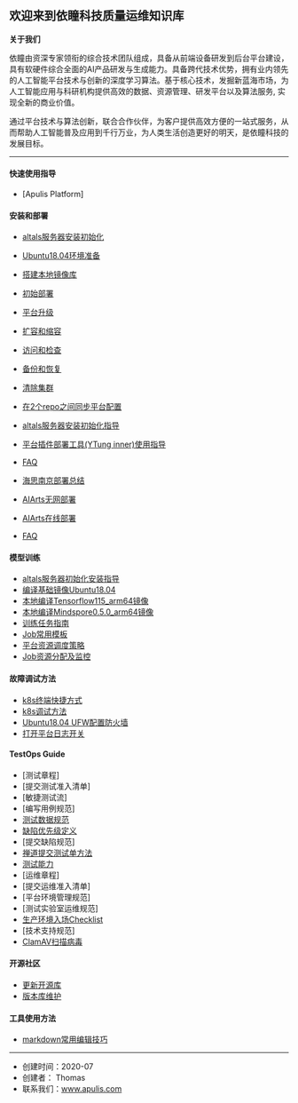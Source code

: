 欢迎来到依瞳科技质量运维知识库
-------------------------------------------------

**关于我们**

依瞳由资深专家领衔的综合技术团队组成，具备从前端设备研发到后台平台建设，具有软硬件综合全面的AI产品研发与生成能力。具备跨代技术优势，拥有业内领先的人工智能平台技术与创新的深度学习算法。基于核心技术，发掘新蓝海市场，为人工智能应用与科研机构提供高效的数据、资源管理、研发平台以及算法服务, 实现全新的商业价值。

通过平台技术与算法创新，联合合作伙伴，为客户提供高效方便的一站式服务，从而帮助人工智能普及应用到千行万业，为人类生活创造更好的明天，是依瞳科技的发展目标。

---

#### 快速使用指导

* [Apulis Platform]

#### 安装和部署
* [altals服务器安装初始化](https://github.com/apulis/Diamond/blob/master/resource/docs/altals%E6%9C%8D%E5%8A%A1%E5%99%A8%E7%B3%BB%E7%BB%9F%E5%92%8C%E9%A9%B1%E5%8A%A8%E5%AE%89%E8%A3%85%E6%8C%87%E5%AF%BC.md)
* [Ubuntu18.04环境准备](https://github.com/apulis/Diamond/blob/master/resource/docs/Ubuntu18.04%E7%8E%AF%E5%A2%83%E5%87%86%E5%A4%87.md)
* [搭建本地镜像库](https://github.com/apulis/Diamond/blob/master/resource/docs/%E6%90%AD%E5%BB%BA%E6%9C%AC%E5%9C%B0%E9%95%9C%E5%83%8F%E5%BA%93.md)
* [初始部署](https://github.com/apulis/Diamond/blob/master/resource/docs/%E5%B9%B3%E5%8F%B0%E9%83%A8%E7%BD%B2%E4%B9%8B%E5%88%9D%E5%A7%8B%E9%85%8D%E7%BD%AE.md)

* [平台升级](https://github.com/apulis/Diamond/blob/master/resource/docs/%E5%B9%B3%E5%8F%B0%E9%83%A8%E7%BD%B2%E4%B9%8B%E5%B9%B3%E5%8F%B0%E5%8D%87%E7%BA%A7.md)
* [扩容和缩容](https://github.com/apulis/Diamond/blob/master/resource/docs/%E5%B9%B3%E5%8F%B0%E9%83%A8%E7%BD%B2%E4%B9%8B%E6%89%A9%E5%AE%B9%E5%92%8C%E7%BC%A9%E5%AE%B9.md)
* [访问和检查](https://github.com/apulis/Diamond/blob/master/resource/docs/%E5%B9%B3%E5%8F%B0%E9%83%A8%E7%BD%B2%E4%B9%8B%E8%AE%BF%E9%97%AE%E5%92%8C%E6%A3%80%E6%9F%A5.md)
* [备份和恢复](https://github.com/apulis/Diamond/blob/master/resource/docs/%E5%B9%B3%E5%8F%B0%E9%83%A8%E7%BD%B2%E4%B9%8B%E5%A4%87%E4%BB%BD%E5%92%8C%E6%81%A2%E5%A4%8D.md)
* [清除集群](https://github.com/apulis/Diamond/blob/master/resource/docs/%E5%B9%B3%E5%8F%B0%E9%83%A8%E7%BD%B2%E4%B9%8B%E6%B8%85%E9%99%A4%E9%9B%86%E7%BE%A4.md)
* [在2个repo之间同步平台配置](https://github.com/apulis/Diamond/blob/master/resource/docs/%E5%9C%A82%E4%B8%AArepo%E4%B9%8B%E9%97%B4%E5%90%8C%E6%AD%A5%E5%B9%B3%E5%8F%B0%E9%85%8D%E7%BD%AE.md)
* [altals服务器安装初始化指导](https://github.com/apulis/Diamond/blob/master/resource/docs/altals%E6%9C%8D%E5%8A%A1%E5%99%A8%E7%B3%BB%E7%BB%9F%E5%92%8C%E9%A9%B1%E5%8A%A8%E5%AE%89%E8%A3%85%E6%8C%87%E5%AF%BC.md)
* [平台插件部署工具(YTung inner)使用指导](https://github.com/apulis/Diamond/blob/master/resource/docs/%E5%B9%B3%E5%8F%B0%E6%8F%92%E4%BB%B6%E9%83%A8%E7%BD%B2%E5%B7%A5%E5%85%B7(YTung-inner)%E4%BD%BF%E7%94%A8%E6%8C%87%E5%AF%BC.md)
* [FAQ](https://github.com/apulis/Diamond/blob/master/resource/docs/%E5%B9%B3%E5%8F%B0%E9%83%A8%E7%BD%B2%E4%B9%8B%E5%B8%B8%E8%A7%81%E9%97%AE%E9%A2%98%E5%A4%84%E7%90%86.md)
* [海思南京部署总结](https://github.com/apulis/Diamond/blob/master/resource/docs/%E5%B9%B3%E5%8F%B0%E8%B5%84%E6%BA%90%E8%B0%83%E5%BA%A6%E7%AD%96%E7%95%A5.md)

* [AIArts无网部署](https://github.com/apulis/Diamond/blob/master/resource/docs/AiArts%E5%AE%89%E8%A3%85%E9%83%A8%E7%BD%B2-%E6%97%A0%E7%BD%91.md)
* [AIArts在线部署](https://github.com/apulis/Diamond/blob/master/resource/docs/AiArts%E5%AE%89%E8%A3%85%E9%83%A8%E7%BD%B2-%E6%9C%89%E7%BD%91.md)
* [FAQ](https://github.com/apulis/Diamond/blob/master/resource/docs/AIArts_FAQ.md)

#### 模型训练
* [altals服务器初始化安装指导](https://github.com/apulis/Diamond/blob/master/resource/docs/altals%E6%9C%8D%E5%8A%A1%E5%99%A8%E5%88%9D%E5%A7%8B%E5%8C%96%E5%AE%89%E8%A3%85%E6%8C%87%E5%AF%BC.md)
* [编译基础镜像Ubuntu18.04](https://github.com/apulis/Diamond/blob/master/resource/docs/%E6%9C%AC%E5%9C%B0%E7%BC%96%E8%AF%91Ubuntu18.04%E5%9F%BA%E7%A1%80%E9%95%9C%E5%83%8F.md)
* [本地编译Tensorflow115_arm64镜像](https://github.com/apulis/Diamond/blob/master/resource/docs/%E6%9C%AC%E5%9C%B0%E7%BC%96%E8%AF%91Tensorflow115_arm64%E9%95%9C%E5%83%8F.md)
* [本地编译Mindspore0.5.0_arm64镜像](https://github.com/apulis/Diamond/blob/master/resource/docs/%E6%9C%AC%E5%9C%B0%E7%BC%96%E8%AF%91Mindspopre_050_arm64%E9%95%9C%E5%83%8F.md)
* [训练任务指南](https://github.com/apulis/Diamond/blob/master/resource/docs/%E8%AE%AD%E7%BB%83%E4%BB%BB%E5%8A%A1%E6%8C%87%E5%8D%97.md)
* [Job常用模板](https://github.com/apulis/Diamond/blob/master/job_template/Job_configuration.yaml)
* [平台资源调度策略](https://github.com/apulis/Diamond/blob/master/resource/docs/%E5%B9%B3%E5%8F%B0%E8%B5%84%E6%BA%90%E8%B0%83%E5%BA%A6%E7%AD%96%E7%95%A5.md)
* [Job资源分配及监控](https://github.com/apulis/Diamond/blob/master/resource/docs/Job%E8%B5%84%E6%BA%90%E5%88%86%E9%85%8D.md)

#### 故障调试方法

* [k8s终端快捷方式](https://github.com/apulis/Diamond/blob/master/resource/docs/k8s-%E7%BB%88%E7%AB%AF%E5%BF%AB%E6%8D%B7%E6%96%B9%E5%BC%8F.md)
* [k8s调试方法](https://github.com/apulis/Diamond/blob/master/resource/docs/k8s%E8%B0%83%E8%AF%95%E6%96%B9%E6%B3%95.md)
* [Ubuntu18.04 UFW配置防火墙](https://github.com/apulis/Diamond/blob/master/resource/docs/ubuntu-18.04-%E9%98%B2%E7%81%AB%E5%A2%99ufw%E9%85%8D%E7%BD%AE.md)
* [打开平台日志开关](https://github.com/apulis/Diamond/blob/master/resource/docs/%E6%9F%A5%E7%9C%8B%E5%B9%B3%E5%8F%B0%E6%97%A5%E5%BF%97.md)

#### TestOps Guide
* [测试章程]
* [提交测试准入清单]
* [敏捷测试流]
* [编写用例规范]
* [测试数据规范](https://github.com/apulis/Diamond/blob/master/resource/docs/%E6%B5%8B%E8%AF%95%E6%95%B0%E6%8D%AE%E8%A7%84%E8%8C%83.md)
* [缺陷优先级定义](https://github.com/apulis/Diamond/blob/master/resource/docs/%E7%BC%BA%E9%99%B7%E4%B8%A5%E9%87%8D%E6%80%A7%E5%92%8C%E4%BC%98%E5%85%88%E7%BA%A7%E5%AE%9A%E4%B9%89.md)
* [提交缺陷规范]
* [禅道提交测试单方法](https://github.com/apulis/Diamond/blob/master/resource/docs/%E7%A6%85%E9%81%93%E6%8F%90%E4%BA%A4%E6%B5%8B%E8%AF%95%E5%8D%95.md)
* [测试能力](https://github.com/apulis/Diamond/blob/master/resource/docs/%E5%B9%B3%E5%8F%B0%E8%B5%84%E6%BA%90%E8%B0%83%E5%BA%A6%E7%AD%96%E7%95%A5.md)
* [运维章程]
* [提交运维准入清单]
* [平台环境管理规范]
* [测试实验室运维规范]
* [生产环境入场Checklist](https://github.com/apulis/Diamond/blob/master/resource/docs/%E5%B9%B3%E5%8F%B0%E9%83%A8%E7%BD%B2%E4%B9%8BChecklist.md)
* [技术支持规范]
* [ClamAV扫描病毒](https://github.com/apulis/Diamond/blob/master/resource/docs/%E5%B9%B3%E5%8F%B0%E8%B5%84%E6%BA%90%E8%B0%83%E5%BA%A6%E7%AD%96%E7%95%A5.md)

#### 开源社区
* [更新开源库](https://github.com/apulis/Diamond/blob/master/resource/docs/git%E5%90%88%E5%B9%B6%E4%B8%8D%E5%90%8C%E5%BA%93%E7%9A%84%E5%88%86%E6%94%AF.md)
* [版本库维护](https://github.com/apulis/Diamond/blob/master/resource/docs/%E5%B9%B3%E5%8F%B0%E8%B5%84%E6%BA%90%E8%B0%83%E5%BA%A6%E7%AD%96%E7%95%A5.md)

#### 工具使用方法
* [markdown常用编辑技巧](https://github.com/apulis/Diamond/blob/master/resource/docs/markdown%E5%B8%B8%E7%94%A8%E7%BC%96%E8%BE%91%E6%8A%80%E5%B7%A7.md)




---
* 创建时间：2020-07
* 创建者：  Thomas
* 联系我们：www.apulis.com

